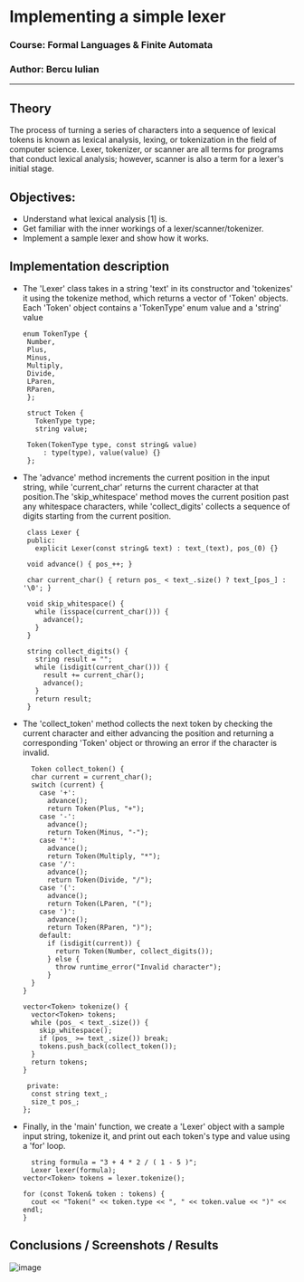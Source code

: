 # Implementing a simple lexer

### Course: Formal Languages & Finite Automata
### Author: Bercu Iulian

----

## Theory
The process of turning a series of characters into a sequence of lexical tokens is known as lexical analysis, lexing, or tokenization in the field of computer science.
Lexer, tokenizer, or scanner are all terms for programs that conduct lexical analysis; however, scanner is also a term for a lexer's initial stage.


## Objectives:

* Understand what lexical analysis [1] is.
* Get familiar with the inner workings of a lexer/scanner/tokenizer.
* Implement a sample lexer and show how it works.


## Implementation description

*  The 'Lexer' class takes in a string 'text' in its constructor and 'tokenizes' it using the tokenize method, which returns a vector of 'Token' objects.
   Each 'Token' object contains a 'TokenType' enum value and a 'string' value
   
   ```
   enum TokenType {
    Number,
    Plus,
    Minus,
    Multiply,
    Divide,
    LParen,
    RParen,
    };

    struct Token {
      TokenType type;
      string value;

    Token(TokenType type, const string& value)
        : type(type), value(value) {}
    };
   ```


* The 'advance' method increments the current position in the input string, while 'current_char' returns the current character at that position.The 'skip_whitespace'
  method moves the current position past any whitespace characters, while 'collect_digits' collects a sequence of digits starting from the current position.

   ```
    class Lexer {
    public:
      explicit Lexer(const string& text) : text_(text), pos_(0) {}

    void advance() { pos_++; }

    char current_char() { return pos_ < text_.size() ? text_[pos_] : '\0'; }

    void skip_whitespace() {
      while (isspace(current_char())) {
        advance();
      }
    }

    string collect_digits() {
      string result = "";
      while (isdigit(current_char())) {
        result += current_char();
        advance();
      }
      return result;
    }
   ```

* The 'collect_token' method collects the next token by checking the current character and either advancing the position and returning a corresponding 'Token' object
  or throwing an error if the character is invalid.
  
  ```
    Token collect_token() {
    char current = current_char();
    switch (current) {
      case '+':
        advance();
        return Token(Plus, "+");
      case '-':
        advance();
        return Token(Minus, "-");
      case '*':
        advance();
        return Token(Multiply, "*");
      case '/':
        advance();
        return Token(Divide, "/");
      case '(':
        advance();
        return Token(LParen, "(");
      case ')':
        advance();
        return Token(RParen, ")");
      default:
        if (isdigit(current)) {
          return Token(Number, collect_digits());
        } else {
          throw runtime_error("Invalid character");
        }
    }
  }

  vector<Token> tokenize() {
    vector<Token> tokens;
    while (pos_ < text_.size()) {
      skip_whitespace();
      if (pos_ >= text_.size()) break;
      tokens.push_back(collect_token());
    }
    return tokens;
  }

   private:
    const string text_;
    size_t pos_;
  };
  ```
  
* Finally, in the 'main' function, we create a 'Lexer' object with a sample input string, tokenize it, and print out each token's type and value using a 'for' loop.
  
  ```
    string formula = "3 + 4 * 2 / ( 1 - 5 )";
    Lexer lexer(formula);
  vector<Token> tokens = lexer.tokenize();

  for (const Token& token : tokens) {
    cout << "Token(" << token.type << ", " << token.value << ")" << endl;
  }
  ```


## Conclusions / Screenshots / Results

![image](https://user-images.githubusercontent.com/113422203/227787900-f0f917cf-73cf-4aec-9aa5-65125314dcd5.png)
